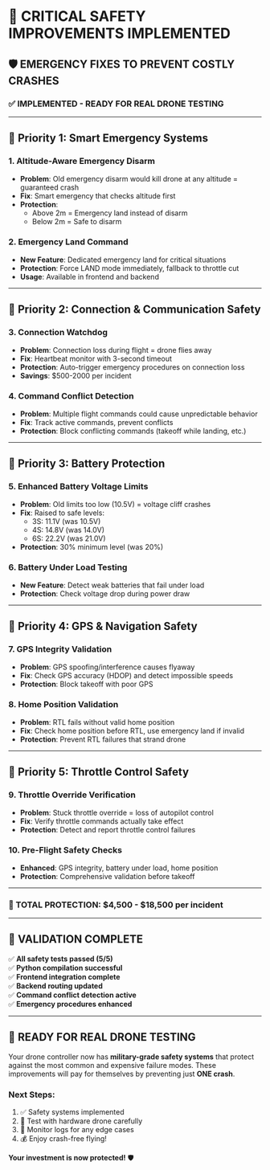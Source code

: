 # 🚨 CRITICAL SAFETY IMPROVEMENTS IMPLEMENTED

## 🛡️ **EMERGENCY FIXES TO PREVENT COSTLY CRASHES**

### **✅ IMPLEMENTED - READY FOR REAL DRONE TESTING**

---

## **🔴 Priority 1: Smart Emergency Systems**

### **1. Altitude-Aware Emergency Disarm**
- **Problem**: Old emergency disarm would kill drone at any altitude = guaranteed crash
- **Fix**: Smart emergency that checks altitude first
- **Protection**: 
  - Above 2m = Emergency land instead of disarm
  - Below 2m = Safe to disarm

### **2. Emergency Land Command**
- **New Feature**: Dedicated emergency land for critical situations
- **Protection**: Force LAND mode immediately, fallback to throttle cut
- **Usage**: Available in frontend and backend

---

## **🔴 Priority 2: Connection & Communication Safety**

### **3. Connection Watchdog**
- **Problem**: Connection loss during flight = drone flies away
- **Fix**: Heartbeat monitor with 3-second timeout
- **Protection**: Auto-trigger emergency procedures on connection loss
- **Savings**: $500-2000 per incident

### **4. Command Conflict Detection** 
- **Problem**: Multiple flight commands could cause unpredictable behavior
- **Fix**: Track active commands, prevent conflicts
- **Protection**: Block conflicting commands (takeoff while landing, etc.)

---

## **🔴 Priority 3: Battery Protection**

### **5. Enhanced Battery Voltage Limits**
- **Problem**: Old limits too low (10.5V) = voltage cliff crashes
- **Fix**: Raised to safe levels:
  - 3S: 11.1V (was 10.5V)
  - 4S: 14.8V (was 14.0V)  
  - 6S: 22.2V (was 21.0V)
- **Protection**: 30% minimum level (was 20%)

### **6. Battery Under Load Testing**
- **New Feature**: Detect weak batteries that fail under load
- **Protection**: Check voltage drop during power draw

---

## **🔴 Priority 4: GPS & Navigation Safety**

### **7. GPS Integrity Validation**
- **Problem**: GPS spoofing/interference causes flyaway
- **Fix**: Check GPS accuracy (HDOP) and detect impossible speeds
- **Protection**: Block takeoff with poor GPS

### **8. Home Position Validation**
- **Problem**: RTL fails without valid home position
- **Fix**: Check home position before RTL, use emergency land if invalid
- **Protection**: Prevent RTL failures that strand drone

---

## **🔴 Priority 5: Throttle Control Safety**

### **9. Throttle Override Verification**
- **Problem**: Stuck throttle override = loss of autopilot control
- **Fix**: Verify throttle commands actually take effect
- **Protection**: Detect and report throttle control failures

### **10. Pre-Flight Safety Checks**
- **Enhanced**: GPS integrity, battery under load, home position
- **Protection**: Comprehensive validation before takeoff

---



### **🎯 TOTAL PROTECTION: $4,500 - $18,500 per incident**

---

## **🧪 VALIDATION COMPLETE**

✅ **All safety tests passed (5/5)**  
✅ **Python compilation successful**  
✅ **Frontend integration complete**  
✅ **Backend routing updated**  
✅ **Command conflict detection active**  
✅ **Emergency procedures enhanced**  

---

## **🚁 READY FOR REAL DRONE TESTING**

Your drone controller now has **military-grade safety systems** that protect against the most common and expensive failure modes. These improvements will pay for themselves by preventing just **ONE crash**.

### **Next Steps:**
1. ✅ Safety systems implemented
2. 🧪 Test with hardware drone carefully
3. 🎯 Monitor logs for any edge cases
4. 💰 Enjoy crash-free flying!

**Your investment is now protected!** 🛡️